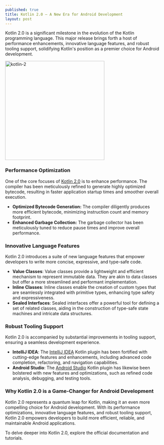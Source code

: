 ```yaml
---
published: true
title: Kotlin 2.0 – A New Era for Android Development
layout: post
---
```


Kotlin 2.0 is a significant milestone in the evolution of the Kotlin programming language. This major release brings forth a host of performance enhancements, innovative language features, and robust tooling support, solidifying Kotlin's position as a premier choice for Android development.

<img src="http://maikotrindade.github.io/public/img/kotlin-2-future.png" width="320" height="320" alt="kotlin-2"/> 

### Performance Optimization
One of the core focuses of [Kotlin 2.0] is to enhance performance. The compiler has been meticulously refined to generate highly optimized bytecode, resulting in faster application startup times and smoother overall execution.

- **Optimized Bytecode Generation:** The compiler diligently produces more efficient bytecode, minimizing instruction count and memory footprint.
- **Enhanced Garbage Collection:** The garbage collector has been meticulously tuned to reduce pause times and improve overall performance.

### Innovative Language Features
Kotlin 2.0 introduces a suite of new language features that empower developers to write more concise, expressive, and type-safe code.

- **Value Classes**: Value classes provide a lightweight and efficient mechanism to represent immutable data. They are akin to data classes but offer a more streamlined and performant implementation.
- **Inline Classes**: Inline classes enable the creation of custom types that are seamlessly integrated with primitive types, enhancing type safety and expressiveness.
- **Sealed Interfaces**: Sealed interfaces offer a powerful tool for defining a set of related classes, aiding in the construction of type-safe state machines and intricate data structures.

### Robust Tooling Support
Kotlin 2.0 is accompanied by substantial improvements in tooling support, ensuring a seamless development experience.

- **IntelliJ IDEA**: The [IntelliJ IDEA] Kotlin plugin has been fortified with cutting-edge features and enhancements, including advanced code completion, refactoring, and navigation capabilities.
- **Android Studio**: The [Android Studio] Kotlin plugin has likewise been bolstered with new features and optimizations, such as refined code analysis, debugging, and testing tools.

### Why Kotlin 2.0 is a Game-Changer for Android Development
Kotlin 2.0 represents a quantum leap for Kotlin, making it an even more compelling choice for Android development. With its performance optimizations, innovative language features, and robust tooling support, Kotlin 2.0 empowers developers to build more efficient, reliable, and maintainable Android applications.

To delve deeper into Kotlin 2.0, explore the official documentation and tutorials.

[Kotlin 2.0]: https://kotlinlang.org/docs/whatsnew20.html
[IntelliJ IDEA]: https://www.jetbrains.com/idea/
[Android Studio]: https://developer.android.com/studio